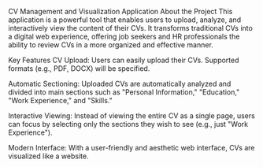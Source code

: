 CV Management and Visualization Application
About the Project
This application is a powerful tool that enables users to upload, analyze, and interactively view the content of their CVs. It transforms traditional CVs into a digital web experience, offering job seekers and HR professionals the ability to review CVs in a more organized and effective manner.

Key Features
CV Upload: Users can easily upload their CVs. Supported formats (e.g., PDF, DOCX) will be specified.

Automatic Sectioning: Uploaded CVs are automatically analyzed and divided into main sections such as "Personal Information," "Education," "Work Experience," and "Skills."

Interactive Viewing: Instead of viewing the entire CV as a single page, users can focus by selecting only the sections they wish to see (e.g., just "Work Experience").

Modern Interface: With a user-friendly and aesthetic web interface, CVs are visualized like a website.